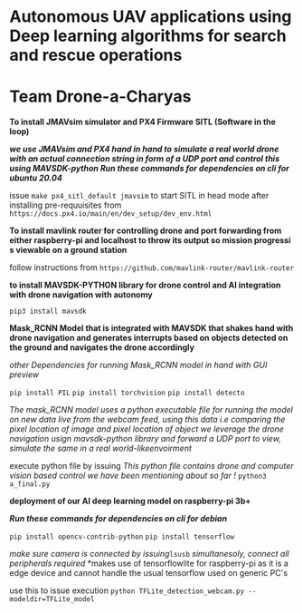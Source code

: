 # Autonomous UAV applications using Deep learning algorithms for search and rescue operations
# Team Drone-a-Charyas 


__To install JMAVsim simulator and PX4 Firmware SITL (Software in the loop)__

***we use JMAVsim and PX4 hand in hand to simulate a real world drone with an actual connection string in form of a UDP port and control this using MAVSDK-python Run these commands for dependencies on cli for ubuntu 20.04***


issue `make px4_sitl_default jmavsim`  to start SITL in head mode after installing pre-requuisites from `https://docs.px4.io/main/en/dev_setup/dev_env.html`

__To install mavlink router for controlling drone and port forwarding from either raspberry-pi and localhost to throw its output so mission progressi s viewable on a ground station__

follow instructions from `https://github.com/mavlink-router/mavlink-router`


__to install MAVSDK-PYTHON library for drone control and AI integration with drone navigation with autonomy__


`pip3 install mavsdk`



__Mask_RCNN Model that is integrated with MAVSDK that shakes hand with drone navigation and generates interrupts based on objects detected on the ground and navigates the drone accordingly__


*other Dependencies for running Mask_RCNN model in hand with GUI preview*

`pip install PIL`
`pip install torchvision`
`pip install detecto`


*The mask_RCNN model uses a python executable file for running the model on new data live from the webcam feed, using this data i.e comparing the pixel location of image and pixel location of object we leverage the drone navigation usign mavsdk-python library and forward a UDP port to view, simulate 
the same in a real world-likeenvoirment*

execute python file by issuing 
*This python file contains drone and computer vision based control we have been mentioning about so far !*
`python3 a_final.py`


__deployment of our AI deep learning model on raspberry-pi 3b+__

***Run these commands for dependencies on cli for debian***

`pip install opencv-contrib-python`
`pip install tensorflow`


*make sure camera is connected by issuing*`lsusb` *simultanesoly,*
*connect all peripherals required*
*makes use of tensorflowlite for raspberry-pi as it is a edge device and cannot handle the usual tensorflow used on  generic PC's

use this to issue execution `python TFLite_detection_webcam.py --modeldir=TFLite_model`






